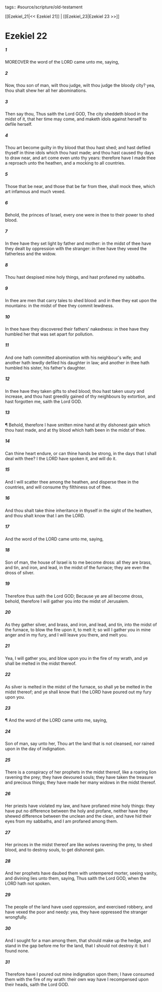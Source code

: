 tags:: #source/scripture/old-testament

[[Ezekiel_21|<< Ezekiel 21]] | [[Ezekiel_23|Ezekiel 23 >>]]

# Ezekiel 22

##### 1

MOREOVER the word of the LORD came unto me, saying,

##### 2

Now, thou son of man, wilt thou judge, wilt thou judge the bloody city? yea, thou shalt shew her all her abominations.

##### 3

Then say thou, Thus saith the Lord GOD, The city sheddeth blood in the midst of it, that her time may come, and maketh idols against herself to defile herself.

##### 4

Thou art become guilty in thy blood that thou hast shed; and hast defiled thyself in thine idols which thou hast made; and thou hast caused thy days to draw near, and art come even unto thy years: therefore have I made thee a reproach unto the heathen, and a mocking to all countries.

##### 5

Those that be near, and those that be far from thee, shall mock thee, which art infamous and much vexed.

##### 6

Behold, the princes of Israel, every one were in thee to their power to shed blood.

##### 7

In thee have they set light by father and mother: in the midst of thee have they dealt by oppression with the stranger: in thee have they vexed the fatherless and the widow.

##### 8

Thou hast despised mine holy things, and hast profaned my sabbaths.

##### 9

In thee are men that carry tales to shed blood: and in thee they eat upon the mountains: in the midst of thee they commit lewdness.

##### 10

In thee have they discovered their fathers' nakedness: in thee have they humbled her that was set apart for pollution.

##### 11

And one hath committed abomination with his neighbour's wife; and another hath lewdly defiled his daughter in law; and another in thee hath humbled his sister, his father's daughter.

##### 12

In thee have they taken gifts to shed blood; thou hast taken usury and increase, and thou hast greedily gained of thy neighbours by extortion, and hast forgotten me, saith the Lord GOD.

##### 13

¶ Behold, therefore I have smitten mine hand at thy dishonest gain which thou hast made, and at thy blood which hath been in the midst of thee.

##### 14

Can thine heart endure, or can thine hands be strong, in the days that I shall deal with thee? I the LORD have spoken it, and will do it.

##### 15

And I will scatter thee among the heathen, and disperse thee in the countries, and will consume thy filthiness out of thee.

##### 16

And thou shalt take thine inheritance in thyself in the sight of the heathen, and thou shalt know that I am the LORD.

##### 17

And the word of the LORD came unto me, saying,

##### 18

Son of man, the house of Israel is to me become dross: all they are brass, and tin, and iron, and lead, in the midst of the furnace; they are even the dross of silver.

##### 19

Therefore thus saith the Lord GOD; Because ye are all become dross, behold, therefore I will gather you into the midst of Jerusalem.

##### 20

As they gather silver, and brass, and iron, and lead, and tin, into the midst of the furnace, to blow the fire upon it, to melt it; so will I gather you in mine anger and in my fury, and I will leave you there, and melt you.

##### 21

Yea, I will gather you, and blow upon you in the fire of my wrath, and ye shall be melted in the midst thereof.

##### 22

As silver is melted in the midst of the furnace, so shall ye be melted in the midst thereof; and ye shall know that I the LORD have poured out my fury upon you.

##### 23

¶ And the word of the LORD came unto me, saying,

##### 24

Son of man, say unto her, Thou art the land that is not cleansed, nor rained upon in the day of indignation.

##### 25

There is a conspiracy of her prophets in the midst thereof, like a roaring lion ravening the prey; they have devoured souls; they have taken the treasure and precious things; they have made her many widows in the midst thereof.

##### 26

Her priests have violated my law, and have profaned mine holy things: they have put no difference between the holy and profane, neither have they shewed difference between the unclean and the clean, and have hid their eyes from my sabbaths, and I am profaned among them.

##### 27

Her princes in the midst thereof are like wolves ravening the prey, to shed blood, and to destroy souls, to get dishonest gain.

##### 28

And her prophets have daubed them with untempered morter, seeing vanity, and divining lies unto them, saying, Thus saith the Lord GOD, when the LORD hath not spoken.

##### 29

The people of the land have used oppression, and exercised robbery, and have vexed the poor and needy: yea, they have oppressed the stranger wrongfully.

##### 30

And I sought for a man among them, that should make up the hedge, and stand in the gap before me for the land, that I should not destroy it: but I found none.

##### 31

Therefore have I poured out mine indignation upon them; I have consumed them with the fire of my wrath: their own way have I recompensed upon their heads, saith the Lord GOD.
